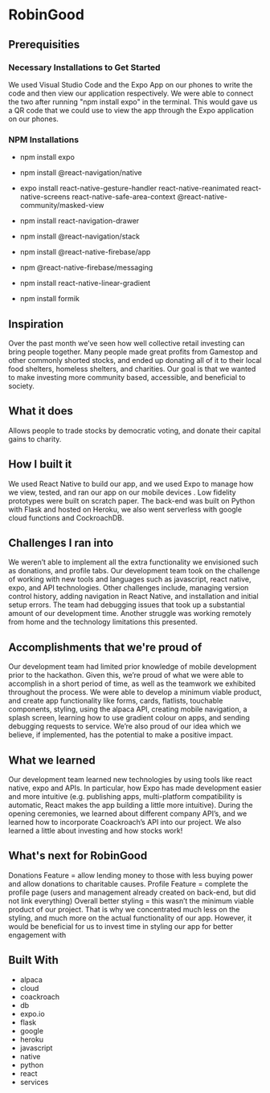 # RobinGood

## Prerequisities

### Necessary Installations to Get Started

We used Visual Studio Code and the Expo App on our phones to write the code and then view our application respectively. We were able to connect the two after running "npm install expo" in the terminal. This would gave us a QR code that we could use to view the app through the Expo application on our phones.

### NPM Installations
- npm install expo
- npm install @react-navigation/native
- expo install react-native-gesture-handler react-native-reanimated react-native-screens react-native-safe-area-context @react-native-community/masked-view
- npm install react-navigation-drawer
- npm install @react-navigation/stack

- npm install @react-native-firebase/app
- npm @react-native-firebase/messaging
- npm install react-native-linear-gradient

- npm install formik


## Inspiration
Over the past month we’ve seen how well collective retail investing can bring people together.  Many people made great profits from Gamestop and other commonly shorted stocks, and ended up donating all of it to their local food shelters, homeless shelters, and charities. Our goal is that we wanted to make investing more community based, accessible, and beneficial to society. 

## What it does
Allows people to trade stocks by democratic voting, and donate their capital gains to charity.

## How I built it
We used React Native to build our app, and we used Expo to manage how we view, tested, and ran our app on our mobile devices . Low fidelity prototypes were built on scratch paper. The back-end was built on Python with Flask and hosted on Heroku, we also went serverless with google cloud functions and CockroachDB.

## Challenges I ran into
We weren’t able to implement all the extra functionality we envisioned such as donations, and profile tabs. Our development team took on the challenge of working with new tools and languages such as javascript, react native, expo, and API technologies. Other challenges include, managing version control history, adding navigation in React Native, and installation and initial setup errors. The team had debugging issues that took up a substantial amount of our development time. Another struggle was working remotely from home and the technology limitations this presented.

## Accomplishments that we're proud of
Our development team had limited prior knowledge of mobile development prior to the hackathon. Given this, we’re proud of what we were able to accomplish in a short period of time, as well as the teamwork we exhibited throughout the process. We were able to develop a minimum viable product, and create app functionality like forms, cards, flatlists, touchable components, styling, using the alpaca API, creating mobile navigation, a splash screen, learning how to use gradient colour on apps, and sending debugging requests to service. We’re also proud of our idea which we believe, if implemented, has the potential to make a positive impact.

## What we learned
Our development team learned new technologies by using tools like react native, expo and APIs. In particular, how Expo has made development easier and more intuitive (e.g. publishing apps, multi-platform compatibility is automatic, React makes the app building a little more intuitive). During the opening ceremonies, we learned about different company API’s, and we learned how to incorporate Coackroach’s API into our project. We also learned a little about investing and how stocks work!

## What's next for RobinGood
Donations Feature = allow lending money to those with less buying power and allow donations to charitable causes. Profile Feature = complete the profile page (users and management already created on back-end, but did not link everything) Overall better styling = this wasn’t the minimum viable product of our project. That is why we concentrated much less on the styling, and much more on the actual functionality of our app. However, it would be beneficial for us to invest time in styling our app for better engagement with

## Built With
- alpaca
- cloud
- coackroach
- db
- expo.io
- flask
- google
- heroku
- javascript
- native
- python
- react
- services
